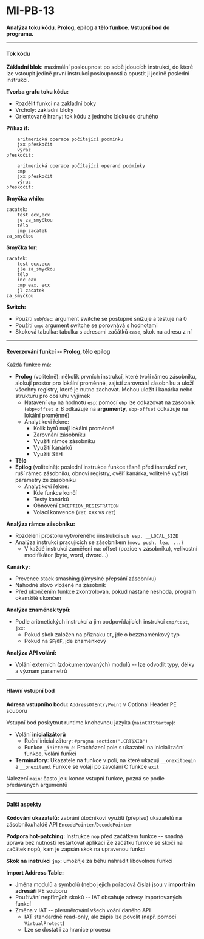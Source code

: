 # MI-PB-13
**Analýza toku kódu. Prolog, epilog a tělo funkce. Vstupní bod do programu.**

---

#### Tok kódu

**Základní blok:** maximální posloupnost po sobě jdoucích instrukcí, do které lze vstoupit jedině první instrukcí posloupnosti a opustit ji jedině poslední instrukcí.

**Tvorba grafu toku kódu:**
* Rozdělit funkci na základní boky
* Vrcholy: základní bloky
* Orientované hrany: tok kódu z jednoho bloku do druhého

**Příkaz if:**
```
    aritmerická operace počítající podmínku
    jxx přeskočit
    výraz
přeskočit:
```
```
    aritmerická operace počítající operand podmínky
    cmp
    jxx přeskočit
    výraz
přeskočit:
```

**Smyčka while:**
```
zacatek:
    test ecx,ecx
    je za_smyčkou
    tělo
    jmp zacatek
za_smyčkou
```

**Smyčka for:**
```
zacatek:
    test ecx,ecx
    jle za_smyčkou
    tělo
    inc eax
    cmp eax, ecx
    jl zacatek
za_smyčkou
```

**Switch:**
* Použití `sub`/`dec`: argument switche se postupně snižuje a testuje na 0
* Použití `cmp`: argument switche se porovnává s hodnotami
* Skoková tabulka: tabulka s adresami začátků `case`, skok na adresu z ní

---

#### Reverzování funkcí -- Prolog, tělo epilog

Každá funkce má:
* **Prolog** (volitelně): několik prvních instrukcí, které tvoří rámec zásobníku, alokují prostor pro lokální proměnné, zajístí zarovnání zásobníku a uloží všechny registry, které je nutno zachovat. Mohou uložit i kanárka nebo strukturu pro obsluhu výjimek
    * Natavení `ebp` na hodnotu `esp`: pomocí `ebp` lze odkazovat na zásobník (`ebp+offset`$\geq8$ odkazuje na **argumenty**, `ebp-offset` odkazuje na lokální proměnné)
    * Analytikovi řekne:
        * Kolik bytů mají lokální proměnné
        * Zarovnání zásobníku
        * Využití rámce zásobníku
        * Využití kanárků
        * Využití SEH
* **Tělo**
* **Epilog** (volitelně): poslední instrukce funkce těsně před instrukcí `ret`, ruší rámec zásobníku, obnoví registry, ověří kanárka, volitelně vyčistí parametry ze zásobníku
    * Analytikovi řekne:
        * Kde funkce končí
        * Testy kanárků
        * Obnovení `EXCEPTION_REGISTRATION`
        * Volací konvence (`ret XXX` vs `ret`)

**Analýza rámce zásobníku:**

* Rozdělení prostoru vytvořeného iinstrukcí `sub esp, __LOCAL_SIZE`
* Analýza instrukcí pracujících se zásobníkem (`mov, push, lea, ...`)
    * V každé instrukci zaměření na: offset (pozice v zásobníku), velikostní modifikátor (byte, word, dword...)

**Kanárky:**
* Prevence stack smashing (úmyslné přepsání zásobníku)
* Náhodné slovo vložené na zásobník
* Před ukončením funkce zkontrolován, pokud nastane neshoda, program okamžitě ukončen

**Analýza znamének typů:**
* Podle aritmetických instrukcí a jim oodpovídajících instrukcí `cmp/test`, `jxx`:
    * Pokud skok založen na příznaku `CF`, jde o bezznaménkový typ
    * Pokud na `SF`/`OF`, jde znaménkový

**Analýza API volání:**
* Volání externích (zdokumentovaných) modulů -- lze odvodit typy, délky a význam parametrů

---

#### Hlavní vstupní bod

**Adresa vstupního bodu:** `AddressOfEntryPoint` v Optional Header PE souboru

Vstupní bod poskytnut runtime knohovnou jazyka (`mainCRTStartup`): 
* Volání **inicializátorů**
    * Ruční inicializátory: `#pragma section(".CRT$XIB")`
    * Funkce `_initterm_e`: Procházení pole s ukazateli na inicializační funkce, volání funkcí
* **Terminátory:** Ukazatele na funkce v poli, na které ukazují `__onexitbegin` a `__onexitend`. Funkce se volají po zavolání C funkce `exit`

Nalezení `main`: často je u konce vstupní funkce, pozná se podle předávaných argumentů

---

#### Další aspekty

**Kódování ukazatelů:** zabrání útočníkovi využití (přepisu) ukazatelů na zásobníku/haldě
API `EncodePointer`/`DecodePointer`

**Podpora hot-patching:** Instrukce `nop` před začátkem funkce -- snadná úprava bez nutnosti restartovat aplikaci
Ze začátku funkce se skočí na začátek nopů, kam je zapsán skok na upravenou funkci

**Skok na instrukci `jmp`:** umožňje za běhu nahradit libovolnou funkci

**Import Address Table:** 
* Jména modulů a symbolů (nebo jejich pořadová čísla) jsou v **importním adresáři** PE souboru
* Používání nepřímých skoků -- IAT obsahuje adresy importovaných funkcí
* Změna v IAT -- přesměrování všech voání daného API
    * IAT standardně read-only, ale zápis lze povolit (např. pomocí `VirtualProtect`)
    * Lze se dostat i za hranice procesu